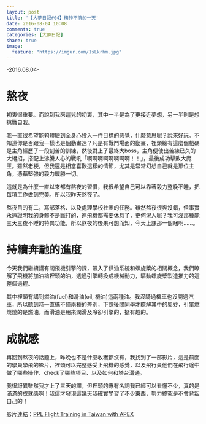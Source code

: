 ```yaml
---
layout: post
title: '【大夢日記#04】精神不濟的一天'
date: 2016-08-04 10:08
comments: true
categories: [大夢日記]
share: true
image:
  feature: "https://imgur.com/1sLkrhm.jpg"
---
```


-2016.08.04-

# 熬夜

初衷很重要。而說到我來這兒的初衷，其中一半是為了更接近夢想，另一半則是想挑戰自我。

<!-- more -->

我一直很希望能夠體驗到全身心投入一件目標的感覺，什麼意思呢？說來好玩。不知道你是否跟我一樣也是個動畫迷？凡是有戰鬥場面的動畫，裡頭總有這麼個戲碼是主角經歷了一段刻苦的訓練，然後對上了最終大boss，主角便使出苦練已久的大絕招，搭配上沸騰人心的戰吼「啊啊啊啊啊啊啊啊！！」，最後成功擊敗大魔王。雖然老梗，但我還是相當喜歡這樣的情節，尤其是常常幻想自己就是那位主角，憑藉堅強的毅力戰勝一切。

這就是為什麼一直以來都有熬夜的習慣，我很希望自己可以靠著毅力整晚不睡，把每項工作做到完美。所以我昨天熬夜了。

熬夜目的有二，寫部落格、以及處理學校社團的任務。雖然熬夜很爽沒錯，但事實永遠證明我的身體不是鐵打的，連飛機都需要休息了，更何況人呢？我可沒那種能三天三夜不睡的特異功能，所以熬夜的後果可想而知，今天上課那一個睏啊......。

# 持續奔馳的進度

今天我們繼續講有關飛機引擎的課，帶入了供油系統和螺旋槳的相關概念，我們瞭解了飛機將加油槍裡頭的油，透過引擎轉換成機械動力，驅動螺旋槳製造推力的這整個過程。

其中裡頭有講到燃油(fuel)和滑油(oil, 機油)這兩種油。我沒騎過機車也沒開過汽車，所以聽到時一直搞不懂兩種的差別，下課後問同學才瞭解其中的奧妙，引擎燃燒燒的是燃油，而滑油是用來潤滑及冷卻引擎的，挺有趣的。

# 成就感

再回到熬夜的話題上，昨晚也不是什麼收穫都沒有，我找到了一部影片，這是前面的學員學飛的影片，裡頭可以完整感受上飛機的感覺，以及飛行員他們在飛行途中做了哪些操作、check了哪些項目、以及如何和塔台溝通。

我很訝異雖然我才上了三天的課，但裡頭的專有名詞我已經可以看懂不少，真的是滿滿的成就感啊！我這才發現這幾天我確實學習了不少東西，努力終究是不會背叛自己的！

影片連結：[PPL Flight Training in Taiwan with APEX](https://www.youtube.com/watch?v=3kA0-Syoxlc)